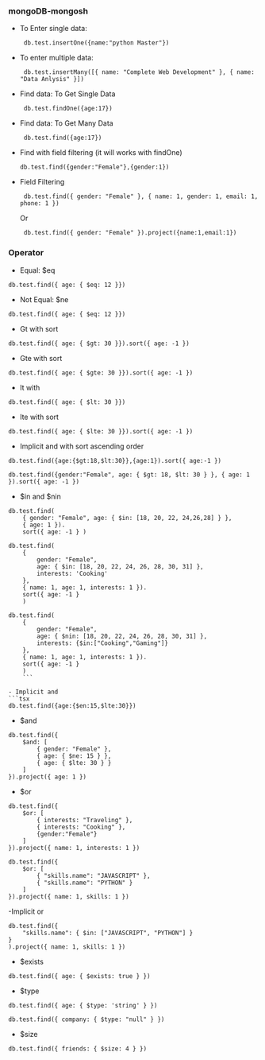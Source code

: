 ### mongoDB-mongosh

- To Enter single data:
  </br>
  ```tsx
   db.test.insertOne({name:"python Master"})
   ```
- To enter multiple data:</br>
  ```tsx
   db.test.insertMany([{ name: "Complete Web Development" }, { name: "Data Anlysis" }])
   ```
- Find data: To Get Single Data</br>
  ```tsx
   db.test.findOne({age:17})
   ```
- Find data: To Get Many Data</br>
  ```tsx
   db.test.find({age:17})
   ```
- Find with field filtering (it will works with findOne)
  ```tsx
  db.test.find({gender:"Female"},{gender:1}) 
  ```
- Field Filtering
  ```tsx
   db.test.find({ gender: "Female" }, { name: 1, gender: 1, email: 1, phone: 1 })
   ```
  Or
  ```tsx
   db.test.find({ gender: "Female" }).project({name:1,email:1})
   ```
### Operator
-	Equal: $eq
```tsx
db.test.find({ age: { $eq: 12 }})
```
-	Not Equal: $ne
```tsx
db.test.find({ age: { $eq: 12 }})
```
-	Gt with sort
```tsx
db.test.find({ age: { $gt: 30 }}).sort({ age: -1 })
```
-	Gte with sort
```tsx
db.test.find({ age: { $gte: 30 }}).sort({ age: -1 })
```
-	lt with 
```tsx
db.test.find({ age: { $lt: 30 }})
```
-	lte with sort
```tsx
db.test.find({ age: { $lte: 30 }}).sort({ age: -1 })
```
-	Implicit and with sort ascending order 
```tsx 
db.test.find({age:{$gt:18,$lt:30}},{age:1}).sort({ age:-1 })
```
```tsx
db.test.find({gender:"Female", age: { $gt: 18, $lt: 30 } }, { age: 1 }).sort({ age: -1 })
```
-	$in and $nin
```tsx
db.test.find(
    { gender: "Female", age: { $in: [18, 20, 22, 24,26,28] } },
    { age: 1 }).
    sort({ age: -1 } )
```
```tsx
db.test.find(
    {
        gender: "Female",
        age: { $in: [18, 20, 22, 24, 26, 28, 30, 31] },
        interests: 'Cooking'
    },
    { name: 1, age: 1, interests: 1 }).
    sort({ age: -1 }
    )
```

```tsx
db.test.find(
    {
        gender: "Female",
        age: { $nin: [18, 20, 22, 24, 26, 28, 30, 31] },
        interests: {$in:["Cooking","Gaming"]}
    },
    { name: 1, age: 1, interests: 1 }).
    sort({ age: -1 }
    )
    ```

- Implicit and 
```tsx
db.test.find({age:{$en:15,$lte:30}})
```
- $and
```tsx 
db.test.find({
    $and: [
        { gender: "Female" },
        { age: { $ne: 15 } },
        { age: { $lte: 30 } }
    ]
}).project({ age: 1 })
```
-	$or
```tsx
db.test.find({
    $or: [
        { interests: "Traveling" },
        { interests: "Cooking" },
        {gender:"Female"}
    ]
}).project({ name: 1, interests: 1 })
```
```tsx
db.test.find({
    $or: [
        { "skills.name": "JAVASCRIPT" },
        { "skills.name": "PYTHON" }
    ]
}).project({ name: 1, skills: 1 })
```
-Implicit or
```tsx
db.test.find({
    "skills.name": { $in: ["JAVASCRIPT", "PYTHON"] }
}
).project({ name: 1, skills: 1 })
```
-	$exists
```tsx
db.test.find({ age: { $exists: true } })
```
-	$type
```tsx
db.test.find({ age: { $type: 'string' } })
```
```tsx
db.test.find({ company: { $type: "null" } })
```
-	$size
```tsx
db.test.find({ friends: { $size: 4 } })
```
